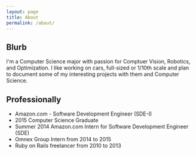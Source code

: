 ```yaml
---
layout: page
title: About
permalink: /about/
---
```


## Blurb

I'm a Computer Science major with passion for Comptuer Vision, Robotics,
and Optimization. I like working on cars, full-sized or 1/10th scale and
plan to document some of my interesting projects with them and Computer
Science.

## Professionally

* Amazon.com - Software Development Engineer (SDE-I)
* 2015 Computer Science Graduate
* Summer 2014 Amazon.com Intern for Software Development Engineer (SDE)
* Omnex Group Intern from 2014 to 2015
* Ruby on Rails freelancer from 2010 to 2013

